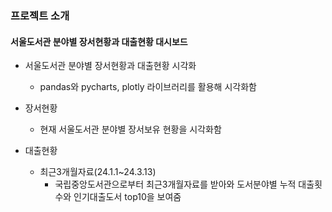 ### 프로젝트 소개

#### 서울도서관 분야별 장서현황과 대출현황 대시보드

- 서울도서관 분야별 장서현황과 대출현황 시각화
    - pandas와 pycharts, plotly 라이브러리를 활용해 시각화함

- 장서현황
    - 현재 서울도서관 분야별 장서보유 현황을 시각화함

- 대출현황
    - 최근3개월자료(24.1.1~24.3.13)
        - 국립중앙도서관으로부터 최근3개월자료를 받아와 도서분야별 누적 대출횟수와 인기대출도서 top10을 보여줌